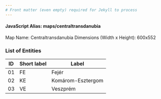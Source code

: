 ```yaml
---
# Front matter (even empty) required for Jekyll to process
---
```


#### JavaScript Alias: maps/centraltransdanubia

Map Name: Centraltransdanubia
Dimensions (Width x Height): 600x552





### List of Entities

ID | Short label | Label
---|---|---|
01|FE|Fejér
02|KE|Komárom-Esztergom
03|VE|Veszprém

